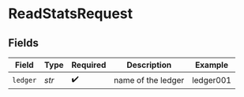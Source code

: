 # ReadStatsRequest


## Fields

| Field              | Type               | Required           | Description        | Example            |
| ------------------ | ------------------ | ------------------ | ------------------ | ------------------ |
| `ledger`           | *str*              | :heavy_check_mark: | name of the ledger | ledger001          |
